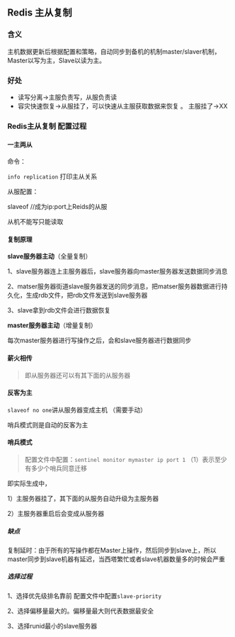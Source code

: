## Redis 主从复制

### 含义

主机数据更新后根据配置和策略，自动同步到备机的机制master/slaver机制，Master以写为主，Slave以读为主。

### 好处

- 读写分离->主服负责写，从服负责读
- 容灾快速恢复->从服挂了，可以快速从主服获取数据来恢复 。   主服挂了->XX



### Redis主从复制 配置过程

#### 一主两从

命令：

`info replication` 打印主从关系

从服配置：

slaveof <ip><port>   //成为ip:port上Reids的从服

从机不能写只能读取



#### 复制原理

**slave服务器主动**（全量复制）

1、slave服务器连上主服务器后，slave服务器向master服务器发送数据同步消息

2、matser服务器街道slave服务器发送的同步消息，把matser服务器数据进行持久化，生成rdb文件，把rdb文件发送到slave服务器

3、slave拿到rdb文件会进行数据恢复

**master服务器主动**（增量复制）

每次master服务器进行写操作之后，会和slave服务器进行数据同步



#### 薪火相传

> 即从服务器还可以有其下面的从服务器

#### 反客为主

`slaveof no one`讲从服务器变成主机 （需要手动）

哨兵模式则是自动的反客为主



#### 哨兵模式

> 配置文件中配置：`sentinel monitor mymaster ip port 1`  （1）表示至少有多少个哨兵同意迁移

即实际生成中，

1）主服务器挂了，其下面的从服务自动升级为主服务器

2）主服务器重启后会变成从服务器

##### 缺点

复制延时：由于所有的写操作都在Master上操作，然后同步到slave上，所以master同步到slave机器有延迟，当西塔繁忙或者slave机器数量多的时候会严重

##### 选择过程

1、选择优先级排名靠前   配置文件中配置`slave-priority`

2、选择偏移量最大的。偏移量最大则代表数据最安全

3、选择runid最小的slave服务器